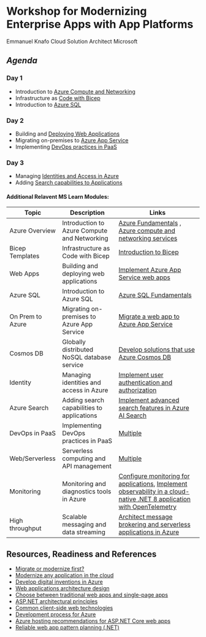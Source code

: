 # Workshop for Modernizing Enterprise Apps with App Platforms

Emmanuel Knafo
Cloud Solution Architect
Microsoft

## *Agenda*

### Day 1 
- Introduction to [Azure Compute and Networking](https://learn.microsoft.com/en-us/training/modules/describe-azure-compute-networking-services)
- Infrastructure as [Code with Bicep](https://learn.microsoft.com/en-us/training/modules/introduction-to-infrastructure-as-code-using-bicep/)
- Introduction to [Azure SQL](https://learn.microsoft.com/en-us/training/modules/azure-sql-intro)

### Day 2
- Building and [Deploying Web Applications](https://learn.microsoft.com/en-us/training/paths/create-azure-app-service-web-apps)
- Migrating on-premises to [Azure App Service](https://learn.microsoft.com/en-us/training/modules/move-web-application-to-app-services/)
- Implementing [DevOps practices in PaaS](https://learn.microsoft.com/en-us/training/browse/?terms=devops&roles=developer)

### Day 3
- Managing [Identities and Access in Azure](https://learn.microsoft.com/en-us/training/paths/az-204-implement-authentication-authorization)
- Adding [Search capabilities to Applications](https://learn.microsoft.com/en-us/training/modules/implement-advanced-search-features-azure-cognitive-search)




#### Additional Relavent MS Learn Modules:

| Topic                       | Description                                   | Links                                                                                      |
|-----------------------------|-----------------------------------------------|--------------------------------------------------------------------------------------------|
| Azure Overview              | Introduction to Azure Compute and Networking | [Azure Fundamentals](https://learn.microsoft.com/en-us/training/paths/microsoft-azure-fundamentals-describe-cloud-concepts/) , [Azure compute and networking services](https://learn.microsoft.com/en-us/training/modules/describe-azure-compute-networking-services/)               |
| Bicep Templates             | Infrastructure as Code with Bicep            | [Introduction to Bicep](https://learn.microsoft.com/en-us/training/modules/introduction-to-infrastructure-as-code-using-bicep/)                  |
| Web Apps                    | Building and deploying web applications       | [Implement Azure App Service web apps](https://learn.microsoft.com/en-us/training/paths/create-azure-app-service-web-apps/)  |
| Azure SQL                   | Introduction to Azure SQL      | [Azure SQL Fundamentals](https://learn.microsoft.com/en-us/training/modules/azure-sql-intro/)          |
| On Prem to Azure            | Migrating on-premises to Azure App Service| [Migrate a web app to Azure App Service](https://learn.microsoft.com/en-us/training/modules/move-web-application-to-app-services/)   |
| Cosmos DB                   | Globally distributed NoSQL database service   | [Develop solutions that use Azure Cosmos DB](https://learn.microsoft.com/en-us/training/paths/az-204-develop-solutions-that-use-azure-cosmos-db/) |
| Identity                    | Managing identities and access in Azure       | [Implement user authentication and authorization](https://learn.microsoft.com/en-us/training/paths/az-204-implement-authentication-authorization/) |
| Azure Search                | Adding search capabilities to applications   | [Implement advanced search features in Azure AI Search](https://learn.microsoft.com/en-us/training/modules/implement-advanced-search-features-azure-cognitive-search/)    |
| DevOps in PaaS              | Implementing DevOps practices in PaaS         | [Multiple](https://learn.microsoft.com/en-us/training/browse/?terms=devops&roles=developer)  |
| Web/Serverless              | Serverless computing and API management      | [Multiple](https://learn.microsoft.com/en-us/training/browse/?terms=serverless&roles=developer)             |
| Monitoring                  | Monitoring and diagnostics tools in Azure     | [Configure monitoring for applications](https://learn.microsoft.com/en-us/training/modules/configure-monitoring-applications/),  [Implement observability in a cloud-native .NET 8 application with OpenTelemetry](https://learn.microsoft.com/en-us/training/modules/implement-observability-cloud-native-app-with-opentelemetry/)    |
| High throughput             | Scalable messaging and data streaming         | [Architect message brokering and serverless applications in Azure](https://learn.microsoft.com/en-us/training/paths/architect-messaging-serverless/) |


## Resources, Readiness and References

- [Migrate or modernize first?](https://learn.microsoft.com/azure/cloud-adoption-framework/adopt/migrate-or-modernize)
- [Modernize any application in the cloud](https://learn.microsoft.com/azure/cloud-adoption-framework/modernize/modernize-strategies/application-modernization)
- [Develop digital inventions in Azure](https://learn.microsoft.com/azure/cloud-adoption-framework/innovate/best-practices)
- [Web applications architecture design](https://learn.microsoft.com/azure/architecture/guide/web/web-start-here#modernization)
- [Choose between traditional web apps and single-page apps](https://learn.microsoft.com/dotnet/architecture/modern-web-apps-azure/choose-between-traditional-web-and-single-page-apps)
- [ASP.NET architectural principles](https://learn.microsoft.com/dotnet/architecture/modern-web-apps-azure/architectural-principles)
- [Common client-side web technologies](https://learn.microsoft.com/dotnet/architecture/modern-web-apps-azure/common-client-side-web-technologies)
- [Development process for Azure](https://learn.microsoft.com/dotnet/architecture/modern-web-apps-azure/development-process-for-azure)
- [Azure hosting recommendations for ASP.NET Core web apps](https://learn.microsoft.com/dotnet/architecture/modern-web-apps-azure/azure-hosting-recommendations-for-asp-net-web-apps)
- [Reliable web app pattern planning (.NET)](https://aka.ms/eap/rwa/dotnet/doc)
